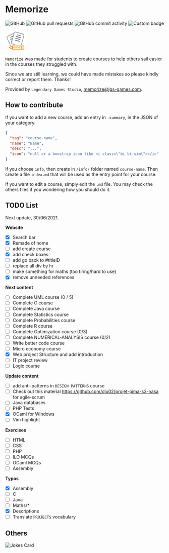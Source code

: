 # Memorize

![GitHub](https://img.shields.io/github/license/lgs-games/memorize)
![GitHub pull requests](https://img.shields.io/github/issues-pr-closed/lgs-games/memorize?color=%23a0)
![GitHub commit activity](https://img.shields.io/github/commit-activity/m/lgs-games/memorize)
![Custom badge](https://img.shields.io/endpoint?label=views&logoColor=success&url=https%3A%2F%2Fmemorize.lgs-games.com%2Fen%2Fcounter)

![icon](.github/icon64.png)

``Memorize`` was made for students to create courses to help 
others sail easier in the courses they struggled with.

Since we are still learning, we could have made mistakes 
so please kindly correct or report them. Thanks!

Provided by `Legendary Games Studio`,
[memorize@lgs-games.com](mailto:memorize@lgs-games.com).

## How to contribute

If you want to add a new course, add an entry in
``.summary``, in the JSON of your category.

```json
{
  "tag": "course-name",
  "name": "Name",
  "desc": "...",
  "icon": "null or a boostrap icon like <i class=\"bi bi-sim\"></i>"
}
```

If you choose ``info``, then create in
``/info/`` folder named `course-name`. Then create
a file ``index.md`` that will be used as the entry
point for your course.

If you want to edit a course, simply edit the ``.md``
file. You may check the others files if you wondering
how you should do it.

## TODO List

Next update, 30/06/2021.

**Website**

* [x] Search bar
* [x] Remade of home
* [ ] add create course
* [x] add check boxes
* [ ] add go back to #titleID
* [ ] replace all div by hr
* [ ] make something for maths (too tiring/hard to use)
* [x] remove unneeded references

**Next content**

* [ ] Complete UML course (0 / 5)
* [ ] Complete C course
* [ ] Complete Java course
* [ ] Complete Statistics course
* [ ] Complete Probabilities course
* [ ] Complete R course
* [ ] Complete Optimization course (0/3)
* [ ] Complete NUMERICAL-ANALYSIS course (0/2)
* [ ] Write better code course
* [ ] Micro economy course
* [x] Web project Structure and add introduction
* [ ] IT project review
* [ ] Logic course

**Update content**

* [ ] add anti-patterns in ``DESIGN PATTERNS`` course
* [ ] Check out this material <https://github.com/dlu02/projet-pima-s3-nasa>
  for agile-scrum
* [ ] Java databases
* [ ] PHP Tests
* [x] OCaml for Windows
* [ ] Vim highlight

**Exercises**

* [ ] HTML
* [ ] CSS
* [ ] PHP
* [ ] ILO MCQs
* [ ] OCaml MCQs
* [ ] Assembly

**Typos**

* [x] Assembly
* [ ] C
* [ ] Java
* [ ] Maths/*
* [x] Descriptions
* [ ] Translate ``PROJECTS`` vocabulary

## Others

![Jokes Card](https://readme-jokes.vercel.app/api)
